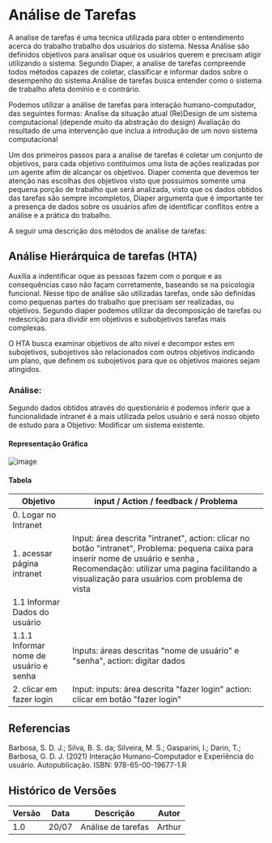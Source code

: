 # Análise de Tarefas

A analise de tarefas é uma tecnica utilizada para obter o entendimento acerca do trabalho trabalho dos usuários do sistema. Nessa Análise são definidos objetivos para analisar oque os usuários querem e precisam atigir utilizando o sistema. Segundo Diaper, a analise de tarefas compreende todos métodos capazes de coletar, classificar e informar dados sobre o desempenho do sistema.Análise de tarefas busca entender como o sistema de trabalho afeta domínio e o contrário.

Podemos utilizar a análise de tarefas para interação humano-computador, das seguintes formas:
Analise da situação atual
(Re)Design de um sistema computacional (depende muito da abstração do design)
Avaliação do resultado de uma intervenção que inclua a introdução de um novo sistema computacional

Um dos primeiros passos para a analise de tarefas é coletar um conjunto de objetivos, para cada objetivo contituimos uma lista de ações realizadas por um agente afim de alcançar os objetivos. Diaper comenta que devemos ter atenção nas escolhas dos objetivos visto que possuimos somente uma pequena porção de trabalho que será analizada, visto que os dados obtidos das tarefas são sempre incompletos, Diaper argumenta que é importante ter a presença de dados sobre os usuários afim de identificar conflitos entre a análise e a prática do trabalho.

A seguir uma descrição dos métodos de análise de tarefas:

## Análise Hierárquica de tarefas (HTA)

Auxilia a indentificar oque as pessoas fazem com o porque e as consequências caso não façam corretamente, baseando se na psicologia funcional. Nesse tipo de análise são utilizadas tarefas, onde são definidas como pequenas partes do trabalho que precisam ser realizadas, ou objetivos. Segundo diaper podemos utilizar da decomposição de tarefas ou redescrição para dividir em objetivos e subobjetivos tarefas mais complexas.

O HTA busca examinar objetivos de alto nível e decompor estes em subojetivos, subojetivos são relacionados com outros objetivos indicando um plano, que definem os subojetivos para que os objetivos maiores sejam atingidos. 

### Análise:

Segundo dados obtidos através do questionário é podemos inferir que a funcionalidade intranet é a mais utilizada pelos usuário e será nosso objeto de estudo para a 
Objetivo: Modificar um sistema existente.

#### Representação Gráfica

![image](https://user-images.githubusercontent.com/60429513/180089432-2413ef7c-8188-4e37-88b7-f13d0ef10c1e.png)

#### Tabela

| Objetivo | input / Action / feedback / Problema                                       |     
|--------|------------|
|    0. Logar no Intranet    |            |  
|    1. acessar página  intranet    | Input: área descrita "intranet", action: clicar no botão "intranet", Problema: pequena caixa para inserir nome de usuário e senha , Recomendação: utilizar uma pagina facilitando a visualização para usuários com problema de vista          | 
|    1.1 Informar Dados do usuário    |            |  
|    1.1.1 Informar nome de usuário e senha    | Inputs: áreas descritas "nome de usuário" e "senha", action: digitar dados            |  
|    2. clicar em fazer login    | Input: inputs: área descrita "fazer login" action: clicar em botão "fazer login"           |  

## Referencias

Barbosa, S. D. J.; Silva, B. S. da; Silveira, M. S.; Gasparini, I.; Darin, T.; Barbosa, G. D. J. (2021) Interação Humano-Computador e Experiência do usuário. Autopublicação. ISBN: 978-65-00-19677-1.R

## Histórico de Versões

| Versão | Data       | Descrição                                              | Autor                    |
|--------|------------|--------------------------------------------------------|--------------------------|
|    1.0    |  20/07          |    Análise de tarefas                                                     |  Arthur                        |
